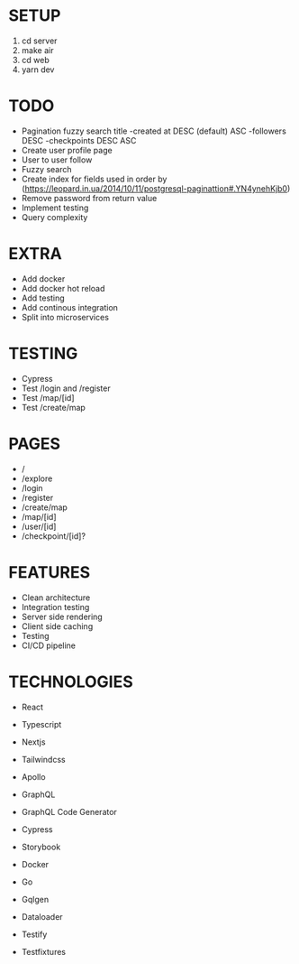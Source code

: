 # SETUP

1. cd server
2. make air
3. cd web
4. yarn dev

# TODO

- Pagination
  fuzzy search title
  -created at DESC (default) ASC
  -followers DESC
  -checkpoints DESC ASC
- Create user profile page
- User to user follow
- Fuzzy search
- Create index for fields used in order by (https://leopard.in.ua/2014/10/11/postgresql-paginattion#.YN4ynehKjb0)
- Remove password from return value
- Implement testing
- Query complexity

# EXTRA

- Add docker
- Add docker hot reload
- Add testing
- Add continous integration
- Split into microservices

# TESTING

- Cypress
- Test /login and /register
- Test /map/[id]
- Test /create/map

# PAGES

- /
- /explore
- /login
- /register
- /create/map
- /map/[id]
- /user/[id]
- /checkpoint/[id]?

# FEATURES

- Clean architecture
- Integration testing
- Server side rendering
- Client side caching
- Testing
- CI/CD pipeline

# TECHNOLOGIES

- React
- Typescript
- Nextjs
- Tailwindcss
- Apollo
- GraphQL
- GraphQL Code Generator
- Cypress
- Storybook
- Docker

- Go
- Gqlgen
- Dataloader
- Testify
- Testfixtures
